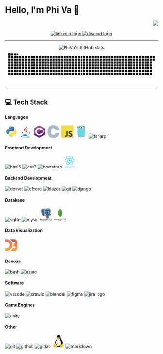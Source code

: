 # Hello, I'm Phi Va 👋

<!--🔖Profile Views -->

<div align="right">

![](https://komarev.com/ghpvc/?username=PhiVaLo&color=dc143c&label=Profile+Views)

</div>

<!-- --- -->

<!--🔖Socials -->
<!-- <p><a target="_blank" href="https://www.linkedin.com/in/phivalo" style="display: inline-block;"><img src="https://img.shields.io/badge/linkedin-logo?style=for-the-badge&logo=linkedin&logoColor=white&color=%230a77b6" alt="linkedin" target="_blank" /></a></p> -->

<div align="center">
<a target="_blank" href="https://www.linkedin.com/in/phivalo">
  <img src="https://raw.githubusercontent.com/maurodesouza/profile-readme-generator/master/src/assets/icons/social/linkedin/default.svg" width="52" height="42" alt="linkedin logo"  />
</a>
<a target="_blank" href="https://discord.com/users/168082885847416832">
  <img src="https://raw.githubusercontent.com/maurodesouza/profile-readme-generator/master/src/assets/icons/social/discord/default.svg" width="52" height="42" alt="discord logo"  />
</a>
</div>





---

<!--🔖Stats -->
<div align="center">
    <!-- <img src="https://github-readme-stats-git-master-phivalos-projects.vercel.app/api?show_icons=true&theme=algolia&hide=stars,contribs&include_all_commits=true&count_private=true&number_format=long&rank_icon=github&username=PhiVaLo" alt="PhiVa's GitHub stats" /> -->
    <img src="https://github-readme-stats-git-master-phivalos-projects.vercel.app/api?show_icons=true&theme=algolia&include_all_commits=true&count_private=true&number_format=long&rank_icon=github&username=PhiVaLo" alt="PhiVa's GitHub stats" />
</div>

<!------------------------------------------------------------------------------------------------------------------------------------------------------------->

<!--🔖Most Used Languages -->
<!-- <div align="center">
    <img src="https://github-readme-stats-git-master-phivalos-projects.vercel.app/api/top-langs?username=PhiVaLo&show_icons=true&theme=algolia&hide=stars,contribs&include_all_commits=true&count_private=true&number_format=long" alt="PhiVa's GitHub stats" />
</div> -->

<!------------------------------------------------------------------------------------------------------------------------------------------------------------->

<!--🔖Snake -->
<picture>
    <source media="(prefers-color-scheme: dark)" srcset="https://raw.githubusercontent.com/phivalo/phivalo/output/github-snake-dark.svg" />
    <source media="(prefers-color-scheme: light)" srcset="https://raw.githubusercontent.com/phivalo/phivalo/output/github-snake.svg" />
    <img alt="github-snake" src="https://raw.githubusercontent.com/phivalo/phivalo/output/github-snake.svg" />
</picture>

---
<!------------------------------------------------------------------------------------------------------------------------------------------------------------->

<!-- 🔖Tech Stack -->

## 💻 Tech Stack
<h4>Languages</h4>
<p>
<img src="https://raw.githubusercontent.com/devicons/devicon/master/icons/python/python-original.svg" alt="python"  height="42" /></a>
<img src="https://raw.githubusercontent.com/devicons/devicon/master/icons/java/java-original.svg" alt="java"  height="42" /></a>
<img src="https://raw.githubusercontent.com/devicons/devicon/master/icons/csharp/csharp-original.svg" alt="csharp"  height="42" /></a>
<img src="https://raw.githubusercontent.com/devicons/devicon/master/icons/c/c-original.svg" alt="c"  height="42" /></a>
<img src="https://raw.githubusercontent.com/devicons/devicon/master/icons/javascript/javascript-original.svg" alt="javascript"  height="42" /></a>
<!-- <img src="https://raw.githubusercontent.com/devicons/devicon/master/icons/cplusplus/cplusplus-original.svg" alt="cplusplus"  height="42" /></a> -->
<!-- <img src="https://raw.githubusercontent.com/devicons/devicon/master/icons/typescript/typescript-original.svg" alt="typescript"  height="42" /></a> -->
<img src="https://raw.githubusercontent.com/devicons/devicon/master/icons/go/go-original.svg" alt="go"  height="42" /></a>
<img src="https://upload.wikimedia.org/wikipedia/commons/6/66/F_Sharp_logo.svg" alt="fsharp"  height="42" /></a>
</p>


<h4>Frontend Development</h4>
<p>
<img src="https://i.imgur.com/xYpfO1R.png" alt="html5"  height="42" /></a>
<img src="https://cdn.worldvectorlogo.com/logos/css-3.svg" alt="css3"  height="42" /></a>
<img src="https://upload.wikimedia.org/wikipedia/commons/thumb/b/b2/Bootstrap_logo.svg/2560px-Bootstrap_logo.svg.png" alt="bootstrap"  height="42" /></a>
<img src="https://raw.githubusercontent.com/devicons/devicon/master/icons/react/react-original-wordmark.svg" alt="react"  height="42" /></a>
</p>


<h4>Backend Development</h4>
<p>
<img src="https://cdn.jsdelivr.net/gh/devicons/devicon/icons/dot-net/dot-net-original.svg" alt="dotnet"  height="42" /></a>
<img src="https://i.imgur.com/Ax4AZM4.png" alt="efcore"  height="42" /></a>
<img src="https://upload.wikimedia.org/wikipedia/commons/d/d0/Blazor.png" alt="blazor"  height="42" /></a>
<img src="https://i.imgur.com/ewmrtGR.png" alt="git"  height="42" /></a>
<img src="https://cdn.worldvectorlogo.com/logos/django.svg" alt="django"  height="42" /></a>
</p>


<h4>Database</h4>
<p>
<img src="https://www.vectorlogo.zone/logos/sqlite/sqlite-icon.svg" alt="sqlite"  height="42" /></a>
<img src="https://i.imgur.com/hF5FVbx.png" alt="mysql"  height="42" /></a>
<img src="https://raw.githubusercontent.com/devicons/devicon/master/icons/postgresql/postgresql-original-wordmark.svg" alt="postgresql"  height="42" /></a>
<img src="https://raw.githubusercontent.com/devicons/devicon/master/icons/mongodb/mongodb-original-wordmark.svg" alt="mongodb"  height="42" /></a>
</p>


<h4>Data Visualization</h4>
<p>
<img src="https://raw.githubusercontent.com/devicons/devicon/master/icons/d3js/d3js-original.svg" alt="d3js"  height="42" /></a>
</p>



<h4>Devops</h4>
<p>
<img src="https://upload.wikimedia.org/wikipedia/commons/thumb/4/4b/Bash_Logo_Colored.svg/2048px-Bash_Logo_Colored.svg.png" alt="bash"  height="42" /></a>
<img src="https://www.vectorlogo.zone/logos/microsoft_azure/microsoft_azure-icon.svg" alt="azure"  height="42" /></a>
</p>



<h4>Software</h4>
<p>
<img src="https://upload.wikimedia.org/wikipedia/commons/thumb/9/9a/Visual_Studio_Code_1.35_icon.svg/1200px-Visual_Studio_Code_1.35_icon.svg.png" alt="vscode"  height="42" /></a>
<img src="https://upload.wikimedia.org/wikipedia/commons/thumb/3/3e/Diagrams.net_Logo.svg/1200px-Diagrams.net_Logo.svg.png" alt="drawio"  height="42" /></a>
<img src="https://upload.wikimedia.org/wikipedia/commons/thumb/0/0c/Blender_logo_no_text.svg/939px-Blender_logo_no_text.svg.png" alt="blender"  height="42" /></a>
<img src="https://www.vectorlogo.zone/logos/figma/figma-icon.svg" alt="figma"  height="42" /></a>
<img src="https://cdn.jsdelivr.net/gh/devicons/devicon/icons/jira/jira-original.svg" height="42" alt="jira logo"  />
</p>


<h4>Game Engines</h4>
<p>
<img src="https://img.icons8.com/ios_filled/200/FFFFFF/unity.png" alt="unity"  height="42" /></a>
</p>


<h4>Other</h4>
<p>
<img src="https://www.vectorlogo.zone/logos/git-scm/git-scm-icon.svg" alt="git"  height="42" /></a>
<img src="https://img.icons8.com/ios11/512/FFFFFF/github.png" alt="github"  height="42" /></a>
<img src="https://cdn4.iconfinder.com/data/icons/logos-and-brands/512/144_Gitlab_logo_logos-512.png" alt="gitlab"  height="42" /></a>
<img src="https://raw.githubusercontent.com/devicons/devicon/master/icons/linux/linux-original.svg" alt="linux"  height="42" /></a>
<img src="https://upload.wikimedia.org/wikipedia/commons/4/41/1280px_Markdown_with_White_Background.png" alt="markdown"  height="42" /></a>
</p>

<!------------------------------------------------------------------------------------------------------------------------------------------------------------->

